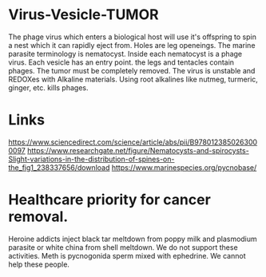 # Virus-Vesicle-TUMOR
The phage virus which enters a biological host will use it's offspring to spin a nest which it can rapidly eject from. Holes are leg openeings. The marine parasite terminology is nematocyst. Inside each nematocyst is a phage virus. Each vesicle has an entry point. the legs and tentacles contain phages. The tumor must be completely removed. The virus is unstable and REDOXes with Alkaline materials. Using root alkalines like nutmeg, turmeric, ginger, etc. kills phages.

# Links
https://www.sciencedirect.com/science/article/abs/pii/B9780123850263000097
https://www.researchgate.net/figure/Nematocysts-and-spirocysts-Slight-variations-in-the-distribution-of-spines-on-the_fig1_238337656/download
https://www.marinespecies.org/pycnobase/

# Healthcare priority for cancer removal.
Heroine addicts inject black tar meltdown from poppy milk and plasmodium parasite or white china from shell meltdown. We do not support these activities. Meth is pycnogonida sperm mixed with ephedrine. We cannot help these people.
